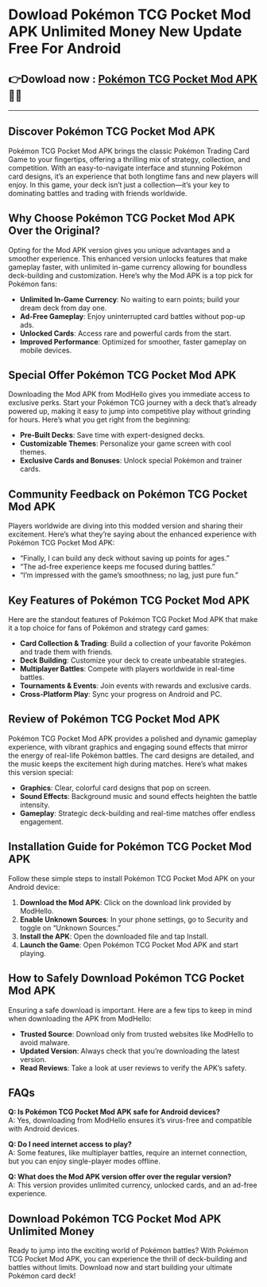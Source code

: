 # Dowload Pokémon TCG Pocket Mod APK Unlimited Money New Update Free For Android 


## 👉Dowload now : [Pokémon TCG Pocket Mod APK](https://modhello.com/pokemon-tcg-pocket/) 👌🏻
---

## Discover Pokémon TCG Pocket Mod APK

Pokémon TCG Pocket Mod APK brings the classic Pokémon Trading Card Game to your fingertips, offering a thrilling mix of strategy, collection, and competition. With an easy-to-navigate interface and stunning Pokémon card designs, it’s an experience that both longtime fans and new players will enjoy. In this game, your deck isn’t just a collection—it’s your key to dominating battles and trading with friends worldwide.

## Why Choose Pokémon TCG Pocket Mod APK Over the Original?

Opting for the Mod APK version gives you unique advantages and a smoother experience. This enhanced version unlocks features that make gameplay faster, with unlimited in-game currency allowing for boundless deck-building and customization. Here’s why the Mod APK is a top pick for Pokémon fans:

- **Unlimited In-Game Currency**: No waiting to earn points; build your dream deck from day one.
- **Ad-Free Gameplay**: Enjoy uninterrupted card battles without pop-up ads.
- **Unlocked Cards**: Access rare and powerful cards from the start.
- **Improved Performance**: Optimized for smoother, faster gameplay on mobile devices.

## Special Offer Pokémon TCG Pocket Mod APK

Downloading the Mod APK from ModHello gives you immediate access to exclusive perks. Start your Pokémon TCG journey with a deck that’s already powered up, making it easy to jump into competitive play without grinding for hours. Here’s what you get right from the beginning:

- **Pre-Built Decks**: Save time with expert-designed decks.
- **Customizable Themes**: Personalize your game screen with cool themes.
- **Exclusive Cards and Bonuses**: Unlock special Pokémon and trainer cards.

## Community Feedback on Pokémon TCG Pocket Mod APK

Players worldwide are diving into this modded version and sharing their excitement. Here’s what they’re saying about the enhanced experience with Pokémon TCG Pocket Mod APK:

- “Finally, I can build any deck without saving up points for ages.”
- “The ad-free experience keeps me focused during battles.”
- “I’m impressed with the game’s smoothness; no lag, just pure fun.”

## Key Features of Pokémon TCG Pocket Mod APK

Here are the standout features of Pokémon TCG Pocket Mod APK that make it a top choice for fans of Pokémon and strategy card games:

- **Card Collection & Trading**: Build a collection of your favorite Pokémon and trade them with friends.
- **Deck Building**: Customize your deck to create unbeatable strategies.
- **Multiplayer Battles**: Compete with players worldwide in real-time battles.
- **Tournaments & Events**: Join events with rewards and exclusive cards.
- **Cross-Platform Play**: Sync your progress on Android and PC.

## Review of Pokémon TCG Pocket Mod APK

Pokémon TCG Pocket Mod APK provides a polished and dynamic gameplay experience, with vibrant graphics and engaging sound effects that mirror the energy of real-life Pokémon battles. The card designs are detailed, and the music keeps the excitement high during matches. Here’s what makes this version special:

- **Graphics**: Clear, colorful card designs that pop on screen.
- **Sound Effects**: Background music and sound effects heighten the battle intensity.
- **Gameplay**: Strategic deck-building and real-time matches offer endless engagement.

## Installation Guide for Pokémon TCG Pocket Mod APK

Follow these simple steps to install Pokémon TCG Pocket Mod APK on your Android device:

1. **Download the Mod APK**: Click on the download link provided by ModHello.
2. **Enable Unknown Sources**: In your phone settings, go to Security and toggle on “Unknown Sources.”
3. **Install the APK**: Open the downloaded file and tap Install.
4. **Launch the Game**: Open Pokémon TCG Pocket Mod APK and start playing.

## How to Safely Download Pokémon TCG Pocket Mod APK

Ensuring a safe download is important. Here are a few tips to keep in mind when downloading the APK from ModHello:

- **Trusted Source**: Download only from trusted websites like ModHello to avoid malware.
- **Updated Version**: Always check that you’re downloading the latest version.
- **Read Reviews**: Take a look at user reviews to verify the APK’s safety.

## FAQs

**Q: Is Pokémon TCG Pocket Mod APK safe for Android devices?**  
A: Yes, downloading from ModHello ensures it’s virus-free and compatible with Android devices.

**Q: Do I need internet access to play?**  
A: Some features, like multiplayer battles, require an internet connection, but you can enjoy single-player modes offline.

**Q: What does the Mod APK version offer over the regular version?**  
A: This version provides unlimited currency, unlocked cards, and an ad-free experience.

## Download Pokémon TCG Pocket Mod APK Unlimited Money

Ready to jump into the exciting world of Pokémon battles? With Pokémon TCG Pocket Mod APK, you can experience the thrill of deck-building and battles without limits. Download now and start building your ultimate Pokémon card deck!
